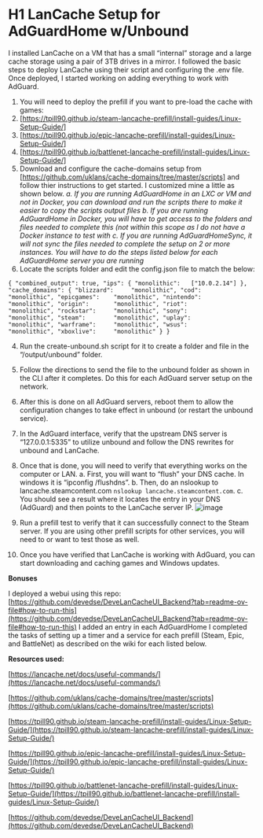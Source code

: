 # H1 **LanCache Setup for AdGuardHome w/Unbound**

I installed LanCache on a VM that has a small “internal” storage and a large cache storage using a pair of 3TB drives in a mirror. I followed the basic steps to deploy LanCache using their script and configuring the .env file. Once deployed, I started working on adding everything to work with AdGuard.

1. You will need to deploy the prefill if you want to pre-load the cache with games:
  1. [https://tpill90.github.io/steam-lancache-prefill/install-guides/Linux-Setup-Guide/]
  2. [https://tpill90.github.io/epic-lancache-prefill/install-guides/Linux-Setup-Guide/]
  3. [https://tpill90.github.io/battlenet-lancache-prefill/install-guides/Linux-Setup-Guide/]
2. Download and configure the cache-domains setup from [https://github.com/uklans/cache-domains/tree/master/scripts] and follow thier instructions to get started. I customized mine a little as shown below.
   *a. If you are running AdGuardHome in an LXC or VM and not in Docker, you can download and run the scripts there to make it easier to copy the scripts output files*
   *b. If you are running AdGuardHome in Docker, you will have to get access to the folders and files needed to complete this (not within this scope as I do not have a Docker instance to test with*
   *c. If you are running AdGuardHomeSync, it will not sync the files needed to complete the setup on 2 or more instances. You will have to do the steps listed below for each AdGuardHome server you are running*
4. Locate the scripts folder and edit the config.json file to match the below:

`{
    "combined_output": true,
    "ips": {
        "monolithic":   ["10.0.2.14"]
    },
    "cache_domains": {
        "blizzard":     "monolithic",
        "cod":          "monolithic",
        "epicgames":    "monolithic",
        "nintendo":     "monolithic",
        "origin":       "monolithic",
        "riot":         "monolithic",
        "rockstar":     "monolithic",
        "sony":         "monolithic",
        "steam":        "monolithic",
        "uplay":        "monolithic",
        "warframe":     "monolithic",
        "wsus":         "monolithic",
        "xboxlive":     "monolithic"
    }
}`

4. Run the create-unbound.sh script for it to create a folder and file in the “/output/unbound” folder.
5. Follow the directions to send the file to the unbound folder as shown in the CLI after it completes. Do this for each AdGuard server setup on the network.
6. After this is done on all AdGuard servers, reboot them to allow the configuration changes to take effect in unbound (or restart the unbound service).
7. In the AdGuard interface, verify that the upstream DNS server is “127.0.0.1:5335” to utilize unbound and follow the DNS rewrites for unbound and LanCache.
8. Once that is done, you will need to verify that everything works on the computer or LAN.
  a. First, you will want to “flush” your DNS cache. In windows it is “ipconfig /flushdns”.
  b. Then, do an nslookup to lancache.steamcontent.com `nslookup lancache.steamcontent.com`.
  c. You should see a result where it locates the entry in your DNS (AdGuard) and then points to the LanCache server IP.
    ![image](https://github.com/user-attachments/assets/b330d97f-3e10-4aa5-a286-45cf8f2e3125)

9. Run a prefill test to verify that it can successfully connect to the Steam server. If you are using other prefill scripts for other services, you will need to or want to test those as well.
10. Once you have verified that LanCache is working with AdGuard, you can start downloading and caching games and Windows updates.



**Bonuses**

I deployed a webui using this repo: [https://github.com/devedse/DeveLanCacheUI_Backend?tab=readme-ov-file#how-to-run-this](https://github.com/devedse/DeveLanCacheUI_Backend?tab=readme-ov-file#how-to-run-this)
I added an entry in each AdGuardHome 
I completed the tasks of setting up a timer and a service for each prefill (Steam, Epic, and BattleNet) as described on the wiki for each listed below.



**Resources used:**

[https://lancache.net/docs/useful-commands/](https://lancache.net/docs/useful-commands/)

[https://github.com/uklans/cache-domains/tree/master/scripts](https://github.com/uklans/cache-domains/tree/master/scripts)

[https://tpill90.github.io/steam-lancache-prefill/install-guides/Linux-Setup-Guide/](https://tpill90.github.io/steam-lancache-prefill/install-guides/Linux-Setup-Guide/)

[https://tpill90.github.io/epic-lancache-prefill/install-guides/Linux-Setup-Guide/](https://tpill90.github.io/epic-lancache-prefill/install-guides/Linux-Setup-Guide/)

[https://tpill90.github.io/battlenet-lancache-prefill/install-guides/Linux-Setup-Guide/](https://tpill90.github.io/battlenet-lancache-prefill/install-guides/Linux-Setup-Guide/)

[https://github.com/devedse/DeveLanCacheUI_Backend](https://github.com/devedse/DeveLanCacheUI_Backend)
